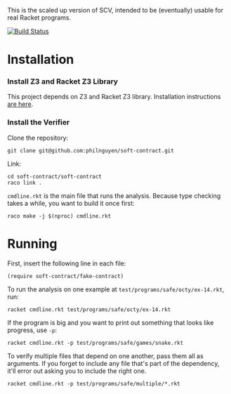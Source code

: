 This is the scaled up version of SCV,
intended to be (eventually) usable for real Racket programs.

[![Build Status](https://travis-ci.org/philnguyen/soft-contract.png?branch=opt)](https://travis-ci.org/philnguyen/soft-contract)

Installation
=========================================

### Install Z3 and Racket Z3 Library

This project depends on Z3 and Racket Z3 library. Installation instructions [are here](https://github.com/philnguyen/z3-rkt).

### Install the Verifier

Clone the repository:

```
git clone git@github.com:philnguyen/soft-contract.git
```

Link:

```
cd soft-contract/soft-contract
raco link .
```

`cmdline.rkt` is the main file that runs the analysis.
Because type checking takes a while, you want to build it once first:

```
raco make -j $(nproc) cmdline.rkt
```


Running
=========================================

First, insert the following line in each file:
```
(require soft-contract/fake-contract)
```

To run the analysis on one example at `test/programs/safe/octy/ex-14.rkt`, run:

```
racket cmdline.rkt test/programs/safe/octy/ex-14.rkt
```

If the program is big and you want to print out something that looks like progress,
use `-p`:

```
racket cmdline.rkt -p test/programs/safe/games/snake.rkt
```

To verify multiple files that depend on one another,
pass them all as arguments.
If you forget to include any file that's part of the dependency,
it'll error out asking you to include the right one.

```
racket cmdline.rkt -p test/programs/safe/multiple/*.rkt
```

